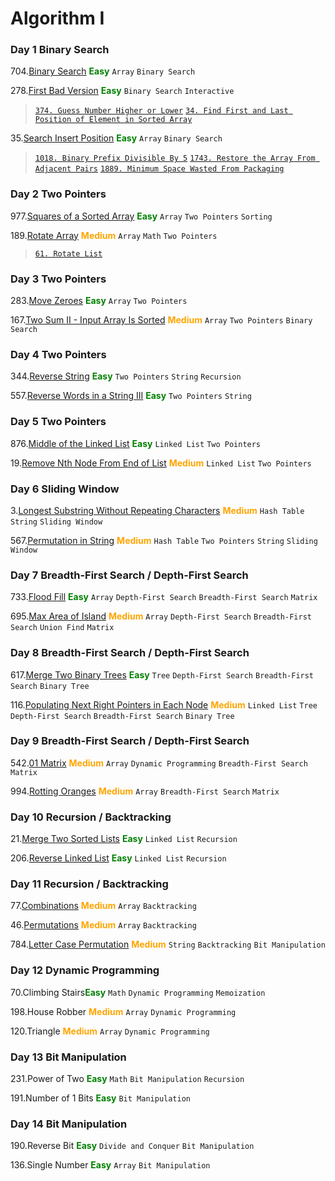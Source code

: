 # Algorithm I
### Day 1 Binary Search
704.[Binary Search](https://leetcode.com/problems/binary-search/) <font color="green">**Easy**</font>
`Array` `Binary Search`

278.[First Bad Version](https://leetcode.com/problems/first-bad-version/) <font color="green">**Easy**</font> 
`Binary Search` `Interactive`

>[`374. Guess Number Higher or Lower`](https://leetcode.com/problems/guess-number-higher-or-lower/) 
[`34. Find First and Last Position of Element in Sorted Array`](https://leetcode.com/problems/find-first-and-last-position-of-element-in-sorted-array/)

35.[Search Insert Position](https://leetcode.com/problems/search-insert-position/) <font color="green">**Easy**</font> 
`Array` `Binary Search`

>[`1018. Binary Prefix Divisible By 5`](https://leetcode.com/problems/binary-prefix-divisible-by-5/)
[`1743. Restore the Array From Adjacent Pairs`](https://leetcode.com/problems/restore-the-array-from-adjacent-pairs/)
[`1889. Minimum Space Wasted From Packaging`](https://leetcode.com/problems/minimum-space-wasted-from-packaging/)

### Day 2 Two Pointers
977.[Squares of a Sorted Array](https://leetcode.com/problems/squares-of-a-sorted-array/) <font color="green">**Easy**</font> 
`Array` `Two Pointers` `Sorting`

189.[Rotate Array](https://leetcode.com/problems/rotate-array/) <font color="orange">**Medium**</font>
`Array` `Math` `Two Pointers`

>[`61. Rotate List`](https://leetcode.com/problems/rotate-list/)
### Day 3 Two Pointers
283.[Move Zeroes](https://leetcode.com/problems/move-zeroes/) <font color="green">**Easy**</font> 
`Array` `Two Pointers`

167.[Two Sum II - Input Array Is Sorted](https://leetcode.com/problems/two-sum-ii-input-array-is-sorted/) <font color="orange">**Medium**</font> 
`Array` `Two Pointers` `Binary Search`

### Day 4 Two Pointers
344.[Reverse String](https://leetcode.com/problems/reverse-string/) <font color="green">**Easy**</font> 
`Two Pointers` `String` `Recursion`

557.[Reverse Words in a String III](https://leetcode.com/problems/employee-bonus/) <font color="green">**Easy**</font> 
`Two Pointers` `String`

### Day 5 Two Pointers
876.[Middle of the Linked List](https://leetcode.com/problems/middle-of-the-linked-list/) <font color="green">**Easy**</font> 
`Linked List` `Two Pointers`

19.[Remove Nth Node From End of List](https://leetcode.com/problems/remove-nth-node-from-end-of-list/) <font color="orange">**Medium**</font> 
`Linked List` `Two Pointers`
### Day 6 Sliding Window
3.[Longest Substring Without Repeating Characters](https://leetcode.com/problems/longest-substring-without-repeating-characters/) <font color="orange">**Medium**</font> 
`Hash Table` `String` `Sliding Window`

567.[Permutation in String](https://leetcode.com/problems/permutation-in-string/) <font color="orange">**Medium**</font> 
`Hash Table` `Two Pointers` `String` `Sliding Window`

### Day 7 Breadth-First Search / Depth-First Search
733.[Flood Fill](https://leetcode.com/problems/flood-fill/) <font color="green">**Easy**</font> 
`Array` `Depth-First Search` `Breadth-First Search` `Matrix`

695.[Max Area of Island](https://leetcode.com/problems/max-area-of-island/) <font color="orange">**Medium**</font> 
`Array` `Depth-First Search` `Breadth-First Search` `Union Find` `Matrix` 

### Day 8 Breadth-First Search / Depth-First Search
617.[Merge Two Binary Trees](https://leetcode.com/problems/merge-two-binary-trees/) <font color="green">**Easy**</font> 
`Tree` `Depth-First Search` `Breadth-First Search` `Binary Tree`

116.[Populating Next Right Pointers in Each Node](https://leetcode.com/problems/populating-next-right-pointers-in-each-node/) <font color="orange">**Medium**</font>
`Linked List` `Tree` `Depth-First Search` `Breadth-First Search` `Binary Tree`

### Day 9 Breadth-First Search / Depth-First Search
542.[01 Matrix](https://leetcode.com/problems/01-matrix/) <font color="orange">**Medium**</font> 
`Array` `Dynamic Programming` `Breadth-First Search` `Matrix`

994.[Rotting Oranges](https://leetcode.com/problems/rotting-oranges/) <font color="orange">**Medium**</font> 
`Array` `Breadth-First Search` `Matrix`

### Day 10 Recursion / Backtracking
21.[Merge Two Sorted Lists](https://leetcode.com/problems/merge-two-sorted-lists/) <font color="green">**Easy**</font>
`Linked List` `Recursion`

206.[Reverse Linked List](https://leetcode.com/problems/reverse-linked-list/) <font color="green">**Easy**</font>
`Linked List` `Recursion`

### Day 11 Recursion / Backtracking
77.[Combinations](https://leetcode.com/problems/combinations/) <font color="orange">**Medium**</font> 
`Array` `Backtracking`

46.[Permutations](https://leetcode.com/problems/permutations/) <font color="orange">**Medium**</font> 
`Array` `Backtracking`

784.[Letter Case Permutation]() <font color="orange">**Medium**</font> 
`String` `Backtracking` `Bit Manipulation`

### Day 12 Dynamic Programming
70.Climbing Stairs<font color="green">**Easy**</font> 
`Math` `Dynamic Programming` `Memoization`

198.House Robber <font color="orange">**Medium**</font> 
`Array` `Dynamic Programming`

120.Triangle <font color="orange">**Medium**</font> 
`Array` `Dynamic Programming`

### Day 13 Bit Manipulation
231.Power of Two <font color="green">**Easy**</font> 
`Math` `Bit Manipulation` `Recursion`

191.Number of 1 Bits <font color="green">**Easy**</font> 
`Bit Manipulation`

### Day 14 Bit Manipulation
190.Reverse Bit <font color="green">**Easy**</font> 
`Divide and Conquer` `Bit Manipulation`

136.Single Number <font color="green">**Easy**</font>
`Array` `Bit Manipulation`